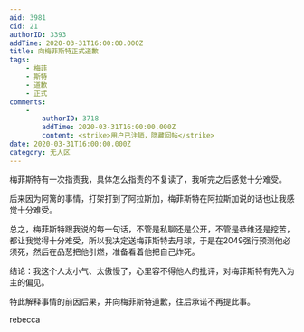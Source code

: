 ```yaml
---
aid: 3981
cid: 21
authorID: 3393
addTime: 2020-03-31T16:00:00.000Z
title: 向梅菲斯特正式道歉
tags:
    - 梅菲
    - 斯特
    - 道歉
    - 正式
comments:
    -
        authorID: 3718
        addTime: 2020-03-31T16:00:00.000Z
        content: <strike>用户已注销，隐藏回帖</strike>
date: 2020-03-31T16:00:00.000Z
category: 无人区
---
```


梅菲斯特有一次指责我，具体怎么指责的不复读了，我听完之后感觉十分难受。

后来因为阿篱的事情，打架打到了阿拉斯加，梅菲斯特在阿拉斯加说的话也让我感觉十分难受。

总之，梅菲斯特跟我说的每一句话，不管是私聊还是公开，不管是恭维还是挖苦，都让我觉得十分难受，所以我决定送梅菲斯特去月球，于是在2049强行预测他必须死，然后在品葱把他引燃，准备看着他把自己炸死。

结论：我这个人太小气、太傲慢了，心里容不得他人的批评，对梅菲斯特有先入为主的偏见。

特此解释事情的前因后果，并向梅菲斯特道歉，往后承诺不再提此事。

rebecca
